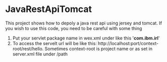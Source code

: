 # JavaRestApiTomcat
This project shows how to depoly a java rest api using jersey and tomcat.
If you wish to use this code, you need to be careful with some thing
1. Put your servlet package name in wex.xml under <init-param> like this
    '**<param-value>com.ibm.irl</param-value>**'
2. To access the servelt url will be like this: http://localhost:port/context-root/rest/hello. Sometimes context-root is project name or as set in server.xml file under /path

